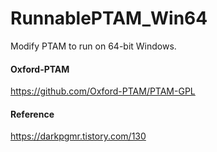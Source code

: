# RunnablePTAM_Win64

Modify PTAM to run on 64-bit Windows.

#### Oxford-PTAM
https://github.com/Oxford-PTAM/PTAM-GPL

#### Reference
https://darkpgmr.tistory.com/130
